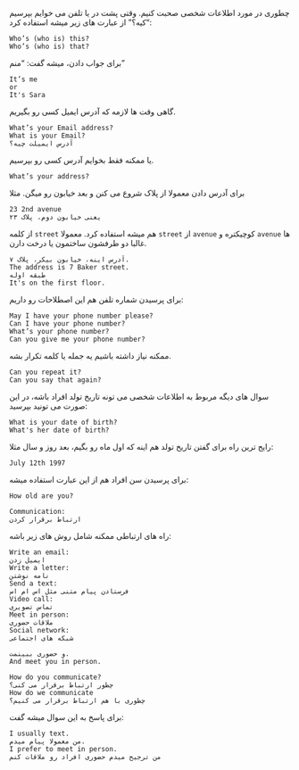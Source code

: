  چطوری در مورد اطلاعات شخصی صحبت کنیم.
 وقتی پشت در یا تلفن می خوایم بپرسیم “کیه؟” از عبارت های زیر میشه استفاده کرد:
```
Who’s (who is) this?
Who’s (who is) that?
```
برای جواب دادن، میشه گفت: “منم”
```
It’s me
or
It's Sara
```
گاهی وقت ها لازمه که آدرس ایمیل کسی رو بگیریم.
```
What’s your Email address?
What is your Email?
آدرس ایمیلت چیه؟
```
یا ممکنه فقط بخوایم آدرس کسی رو بپرسیم.
```
What’s your address?
```
برای آدرس دادن معمولا از پلاک شروع می کنن و بعد خیابون رو میگن. مثلا
```
23 2nd avenue
یعنی خیابون دوم، پلاک ۲۳ 
```
از کلمه `street` هم میشه استفاده کرد. معمولا `street‌` از `avenue` کوچیکتره و `avenue` ها غالبا دو طرفشون ساختمون یا درخت دارن.
```
آدرس اینه، خیابون بیکر، پلاک ۷.
The address is 7 Baker street.
طبقه اوله
It's on the first floor.
```
برای پرسیدن شماره تلفن هم این اصطلاحات رو داریم:
```
May I have your phone number please?
Can I have your phone number?
What’s your phone number?
Can you give me your phone number?
```

ممکنه نیاز داشته باشیم یه جمله یا کلمه تکرار بشه.
```
Can you repeat it?
Can you say that again?
```
سوال های دیگه مربوط به اطلاعات شخصی می تونه تاریخ تولد افراد باشه، در این صورت می تونید بپرسید:
```
What is your date of birth?
What's her date of birth?
```
رایج ترین راه برای گفتن تاریخ تولد هم اینه که اول ماه رو بگیم، بعد روز و سال
مثلا:
```
July 12th 1997
```
برای پرسیدن سن افراد هم از این عبارت استفاده میشه:
```
How old are you?
```
```
Communication:
ارتباط برقرار کردن
```
راه های ارتباطی ممکنه شامل روش های زیر باشه:
```
Write an email:
ایمیل زدن
Write a letter:
نامه نوشتن
Send a text:
فرستادن پیام متنی مثل اس ام اس
Video call:
تماس تصویری
Meet in person:
ملاقات حضوری
Social network:
شبکه های اجتماعی
```
```
و حضوری ببینمت.
And meet you in person.
```
```
How do you communicate?
چطور ارتباط برقرار می کنی؟
How do we communicate
چطوری با هم ارتباط برقرار می کنیم؟

```
برای پاسخ به این سوال میشه گفت:
```
I usually text.
من معمولا پیام میدم.
I prefer to meet in person.
من ترجیح میدم حضوری افراد رو ملاقات کنم
```

